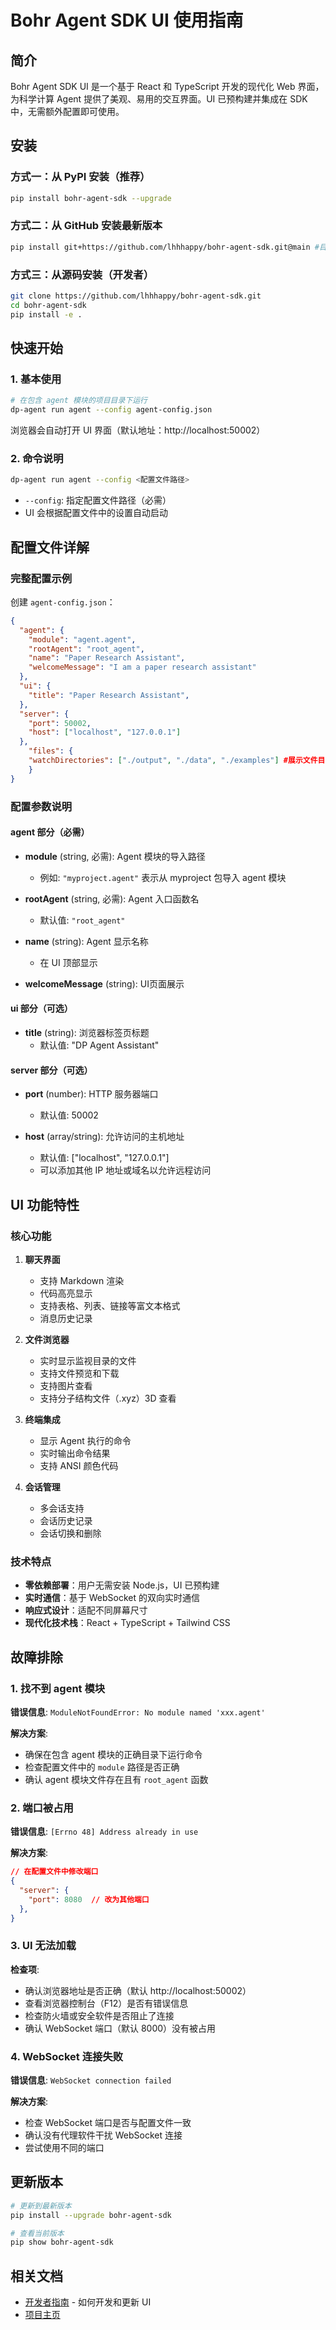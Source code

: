 # Bohr Agent SDK UI 使用指南

## 简介

Bohr Agent SDK UI 是一个基于 React 和 TypeScript 开发的现代化 Web 界面，为科学计算 Agent 提供了美观、易用的交互界面。UI 已预构建并集成在 SDK 中，无需额外配置即可使用。

## 安装

### 方式一：从 PyPI 安装（推荐）

```bash
pip install bohr-agent-sdk --upgrade
```

### 方式二：从 GitHub 安装最新版本

```bash
pip install git+https://github.com/lhhhappy/bohr-agent-sdk.git@main #目前
```

### 方式三：从源码安装（开发者）

```bash
git clone https://github.com/lhhhappy/bohr-agent-sdk.git
cd bohr-agent-sdk
pip install -e .
```

## 快速开始
### 1. 基本使用

```bash
# 在包含 agent 模块的项目目录下运行
dp-agent run agent --config agent-config.json
```

浏览器会自动打开 UI 界面（默认地址：http://localhost:50002）

### 2. 命令说明

```bash
dp-agent run agent --config <配置文件路径>
```

- `--config`: 指定配置文件路径（必需）
- UI 会根据配置文件中的设置自动启动

## 配置文件详解

### 完整配置示例

创建 `agent-config.json`：

```json
{
  "agent": {
    "module": "agent.agent",
    "rootAgent": "root_agent",
    "name": "Paper Research Assistant",
    "welcomeMessage": "I am a paper research assistant" 
  },
  "ui": {
    "title": "Paper Research Assistant",
  },
  "server": {
    "port": 50002,
    "host": ["localhost", "127.0.0.1"]
  },
    "files": {
    "watchDirectories": ["./output", "./data", "./examples"] #展示文件目录
    }
}
```

### 配置参数说明

#### agent 部分（必需）

- **module** (string, 必需): Agent 模块的导入路径
  - 例如: `"myproject.agent"` 表示从 myproject 包导入 agent 模块
  
- **rootAgent** (string, 必需): Agent 入口函数名
  - 默认值: `"root_agent"`
  
- **name** (string): Agent 显示名称
  - 在 UI 顶部显示
  
- **welcomeMessage** (string): UI页面展示
  

#### ui 部分（可选）

- **title** (string): 浏览器标签页标题
  - 默认值: "DP Agent Assistant"
#### server 部分（可选）

- **port** (number): HTTP 服务器端口
  - 默认值: 50002
  
- **host** (array/string): 允许访问的主机地址
  - 默认值: ["localhost", "127.0.0.1"]
  - 可以添加其他 IP 地址或域名以允许远程访问


## UI 功能特性

### 核心功能

1. **聊天界面**
   - 支持 Markdown 渲染
   - 代码高亮显示
   - 支持表格、列表、链接等富文本格式
   - 消息历史记录

2. **文件浏览器**
   - 实时显示监视目录的文件
   - 支持文件预览和下载
   - 支持图片查看
   - 支持分子结构文件（.xyz）3D 查看

3. **终端集成**
   - 显示 Agent 执行的命令
   - 实时输出命令结果
   - 支持 ANSI 颜色代码

4. **会话管理**
   - 多会话支持
   - 会话历史记录
   - 会话切换和删除

### 技术特点

- **零依赖部署**：用户无需安装 Node.js，UI 已预构建
- **实时通信**：基于 WebSocket 的双向实时通信
- **响应式设计**：适配不同屏幕尺寸
- **现代化技术栈**：React + TypeScript + Tailwind CSS

## 故障排除

### 1. 找不到 agent 模块

**错误信息**: `ModuleNotFoundError: No module named 'xxx.agent'`

**解决方案**:
- 确保在包含 agent 模块的正确目录下运行命令
- 检查配置文件中的 `module` 路径是否正确
- 确认 agent 模块文件存在且有 `root_agent` 函数

### 2. 端口被占用

**错误信息**: `[Errno 48] Address already in use`

**解决方案**:
```json
// 在配置文件中修改端口
{
  "server": {
    "port": 8080  // 改为其他端口
  },
}
```

### 3. UI 无法加载

**检查项**:
- 确认浏览器地址是否正确（默认 http://localhost:50002）
- 查看浏览器控制台（F12）是否有错误信息
- 检查防火墙或安全软件是否阻止了连接
- 确认 WebSocket 端口（默认 8000）没有被占用

### 4. WebSocket 连接失败

**错误信息**: `WebSocket connection failed`

**解决方案**:
- 检查 WebSocket 端口是否与配置文件一致
- 确认没有代理软件干扰 WebSocket 连接
- 尝试使用不同的端口


## 更新版本

```bash
# 更新到最新版本
pip install --upgrade bohr-agent-sdk

# 查看当前版本
pip show bohr-agent-sdk
```

## 相关文档

- [开发者指南](src/dp/agent/cli/templates/ui/DEVELOPER.md) - 如何开发和更新 UI
- [项目主页](https://github.com/lhhhappy/bohr-agent-sdk)